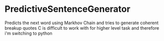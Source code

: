 # PredictiveSentenceGenerator
Predicts the next word using Markhov Chain and tries to generate coherent breakup quotes
C is difficult to work with for higher level task and therefore i'm switching to python
